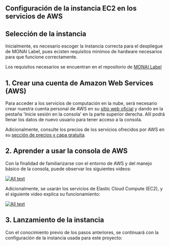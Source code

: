 ## Configuración de la instancia EC2 en los servicios de AWS
## Selección de la instancia
Inicialmente, es necesario escoger la instancia correcta para el despliegue de MONAI Label, pues ecisten requisitos minimos de hardware necesarios para que funcione correctamente.

Los requisitos necesarios se encuentran en el repositorio de [MONAI Label](https://github.com/Project-MONAI/MONAILabel) 

## 1. Crear una cuenta de Amazon Web Services (AWS)

Para acceder a los servicios de computación en la nube, será necesario crear nuestra cuenta personal de AWS en su [sitio web oficial](https://aws.amazon.com/es/) y dando en la pestaña 'Inicie sesión en la consola' en la parte superior derecha. Allí podrá llenar los datos de nuevo usuario para tener acceso a la consola.

Adicionalmente, consulte los precios de los servicios ofrecidos por AWS en su [sección de precios y capa gratuita](https://aws.amazon.com/es/free/?all-free-tier.sort-by=item.additionalFields.SortRank&all-free-tier.sort-order=asc&awsf.Free%20Tier%20Types=*all&awsf.Free%20Tier%20Categories=categories%23desktop-app-streaming).

## 2. Aprender a usar la consola de AWS

Con la finalidad de familiarizarse con el entorno de AWS y del manejo básico de la consola, puede observar los siguientes videos:

[![All text](https://img.youtube.com/vi/4TJN_YWHk6E/0.jpg)](https://www.youtube.com/watch?v=4TJN_YWHk6E)

Adicionalmente, se usarán los servicios de Elastic Cloud Compute (EC2), y el siguiente video explica su funcionamiento:

[![All text](https://img.youtube.com/vi/esafjvnPUZA/0.jpg)](https://www.youtube.com/watch?v=esafjvnPUZA)

## 3. Lanzamiento de la instancia

Con el conocimiento previo de los pasos anteriores, se continuará con la configuración de la instancia usada para este proyecto:

